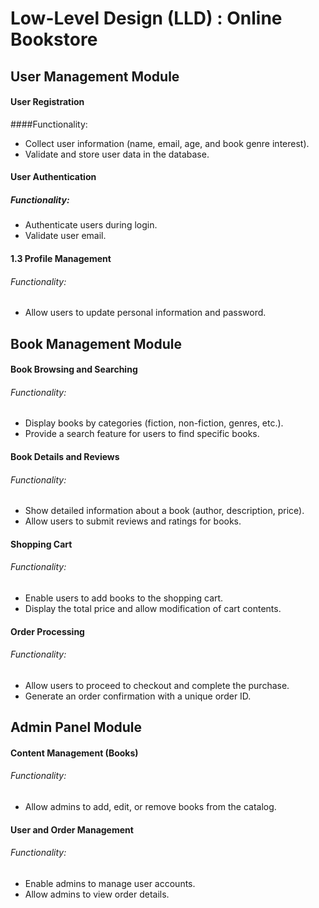 # Low-Level Design (LLD) : Online Bookstore
## User Management Module
#### User Registration
####Functionality:
- Collect user information (name, email, age, and book genre interest).
- Validate and store user data in the database.

#### User Authentication

##### Functionality:
- Authenticate users during login.
- Validate user email.

#### 1.3 Profile Management

###### Functionality:
- Allow users to update personal information and password.

## Book Management Module

#### Book Browsing and Searching

###### Functionality:
- Display books by categories (fiction, non-fiction, genres, etc.).
- Provide a search feature for users to find specific books.

#### Book Details and Reviews

###### Functionality:
- Show detailed information about a book (author, description, price).
- Allow users to submit reviews and ratings for books.

#### Shopping Cart

###### Functionality:
- Enable users to add books to the shopping cart.
- Display the total price and allow modification of cart contents.

#### Order Processing

###### Functionality:
- Allow users to proceed to checkout and complete the purchase.
- Generate an order confirmation with a unique order ID.

## Admin Panel Module

#### Content Management (Books)

###### Functionality:
- Allow admins to add, edit, or remove books from the catalog.

#### User and Order Management

###### Functionality:
- Enable admins to manage user accounts.
- Allow admins to view order details.
